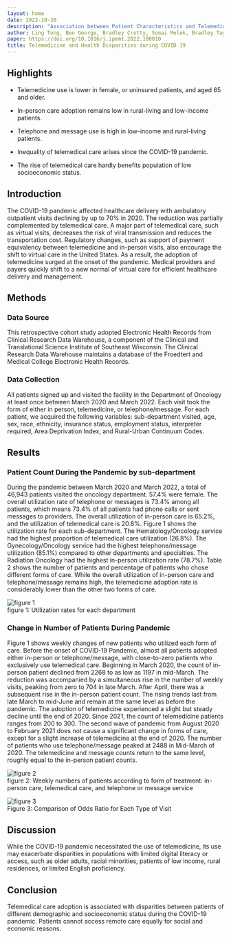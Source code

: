 ```yaml
---
layout: home
date: 2022-10-30
description: "Association between Patient Characteristics and Telemedicine, In-person, Telephone and message-based Care During the COVID-19 Pandemic"
author: Ling Tong, Ben George, Bradley Crotty, Somai Melek, Bradley Taylor, Kristen Osinski, Jake Luo
paper: https://doi.org/10.1016/j.ipemt.2022.100010
title: Telemedicine and Health Disparities during COVID 19
---
```


## Highlights
* Telemedicine use is lower in female, or uninsured patients, and aged 65 and older.

* In-person care adoption remains low in rural-living and low-income patients.

* Telephone and message use is high in low-income and rural-living patients.

* Inequality of telemedical care arises since the COVID-19 pandemic.

* The rise of telemedical care hardly benefits population of low socioeconomic status.

## Introduction
The COVID-19 pandemic affected healthcare delivery with ambulatory outpatient visits declining by up to 70% in 2020. The reduction was partially complemented by telemedical care. A major part of telemedical care, such as virtual visits, decreases the risk of viral transmission and reduces the transportation cost. Regulatory changes, such as support of payment equivalency between telemedicine and in-person visits, also encourage the shift to virtual care in the United States. As a result, the adoption of telemedicine surged at the onset of the pandemic. Medical providers and payers quickly shift to a new normal of virtual care for efficient healthcare delivery and management.

## Methods
### Data Source
This retrospective cohort study adopted Electronic Health Records from Clinical Research Data Warehouse, a component of the Clinical and Translational Science Institute of Southeast Wisconsin. The Clinical Research Data Warehouse maintains a database of the Froedtert and Medical College Electronic Health Records.

### Data Collection
All patients signed up and visited the facility in the Department of Oncology at least once between March 2020 and March 2022. Each visit took the form of either in person, telemedicine, or telephone/message. For each patient, we acquired the following variables: sub-department visited, age, sex, race, ethnicity, insurance status, employment status, interpreter required, Area Deprivation Index, and Rural-Urban Continuum Codes.

## Results
### Patient Count During the Pandemic by sub-department
During the pandemic between March 2020 and March 2022, a total of 46,943 patients visited the oncology department. 57.4% were female. The overall utilization rate of telephone or messages is 73.4% among all patients, which means 73.4% of all patients had phone calls or sent messages to providers. The overall utilization of in-person care is 65.2%, and the utilization of telemedical care is 20.8%. Figure 1 shows the utilization rate for each sub-department. The Hematology/Oncology service had the highest proportion of telemedical care utilization (26.8%). The Gynecology/Oncology service had the highest telephone/message utilization (85.1%) compared to other departments and specialties. The Radiation Oncology had the highest in-person utilization rate (78.7%). Table 2 shows the number of patients and percentage of patients who chose different forms of care. While the overall utilization of in-person care and telephone/message remains high, the telemedicine adoption rate is considerably lower than the other two forms of care.

![figure 1](https://ars.els-cdn.com/content/image/1-s2.0-S2667258822000073-gr1.jpg)  
figure 1: Utilization rates for each department

### Change in Number of Patients During Pandemic
Figure 1 shows weekly changes of new patients who utilized each form of care. Before the onset of COVID-19 Pandemic, almost all patients adopted either in-person or telephone/message, with close-to-zero patients who exclusively use telemedical care. Beginning in March 2020, the count of in-person patient declined from 2268 to as low as 1197 in mid-March. The reduction was accompanied by a simultaneous rise in the number of weekly visits, peaking from zero to 704 in late March. After April, there was a subsequent rise in the in-person patient count. The rising trends last from late March to mid-June and remain at the same level as before the pandemic. The adoption of telemedicine experienced a slight but steady decline until the end of 2020. Since 2021, the count of telemedicine patients ranges from 200 to 300. The second wave of pandemic from August 2020 to February 2021 does not cause a significant change in forms of care, except for a slight increase of telemedicine at the end of 2020. The number of patients who use telephone/message peaked at 2488 in Mid-March of 2020. The telemedicine and message counts return to the same level, roughly equal to the in-person patient counts.

![figure 2](https://ars.els-cdn.com/content/image/1-s2.0-S2667258822000073-gr2.jpg)  
figure 2: Weekly numbers of patients according to form of treatment: in-person care, telemedical care, and telephone or message service

![figure 3](https://ars.els-cdn.com/content/image/1-s2.0-S2667258822000073-gr3.jpg)  
Figure 3: Comparison of Odds Ratio for Each Type of Visit

## Discussion
While the COVID-19 pandemic necessitated the use of telemedicine, its use may exacerbate disparities in populations with limited digital literacy or access, such as older adults, racial minorities, patients of low income, rural residences, or limited English proficiency.

## Conclusion
Telemedical care adoption is associated with disparities between patients of different demographic and socioeconomic status during the COVID-19 pandemic. Patients cannot access remote care equally for social and economic reasons.

